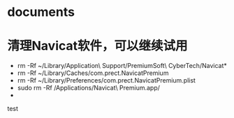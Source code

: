 # documents

# 清理Navicat软件，可以继续试用

+ rm -Rf ~/Library/Application\ Support/PremiumSoft\ CyberTech/Navicat*
+ rm -Rf ~/Library/Caches/com.prect.NavicatPremium
+ rm -Rf ~/Library/Preferences/com.prect.NavicatPremium.plist
+ sudo rm -Rf /Applications/Navicat\ Premium.app/
+ 
test
